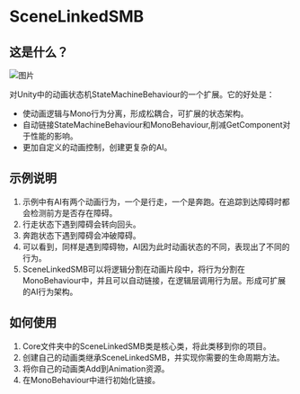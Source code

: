 # SceneLinkedSMB
## 这是什么？
![图片](https://user-images.githubusercontent.com/41114110/134460230-7f05b89b-c848-492c-b2af-d5d3532737b7.png)

对Unity中的动画状态机StateMachineBehaviour的一个扩展。它的好处是：
* 使动画逻辑与Mono行为分离，形成松耦合，可扩展的状态架构。
* 自动链接StateMachineBehaviour和MonoBehaviour,削减GetComponent对于性能的影响。
* 更加自定义的动画控制，创建更复杂的AI。
## 示例说明
1. 示例中有AI有两个动画行为，一个是行走，一个是奔跑。在追踪到达障碍时都会检测前方是否存在障碍。
2. 行走状态下遇到障碍会转向回头。
3. 奔跑状态下遇到障碍会冲破障碍。
4. 可以看到，同样是遇到障碍物，AI因为此时动画状态的不同，表现出了不同的行为。
5. SceneLinkedSMB可以将逻辑分割在动画片段中，将行为分割在MonoBehaviour中，并且可以自动链接，在逻辑层调用行为层。形成可扩展的AI行为架构。
## 如何使用
1. Core文件夹中的SceneLinkedSMB类是核心类，将此类移到你的项目。
2. 创建自己的动画类继承SceneLinkedSMB，并实现你需要的生命周期方法。
3. 将你自己的动画类Add到Animation资源。
4. 在MonoBehaviour中进行初始化链接。
